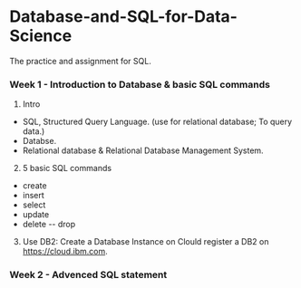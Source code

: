 # Database-and-SQL-for-Data-Science
The practice and assignment for SQL.

### Week 1 - Introduction to Database & basic SQL commands 
1. Intro 
* SQL, Structured Query Language. (use for relational database; To query data.)
* Databse.
* Relational database & Relational Database Management System.

2. 5 basic SQL commands 
* create  
* insert 
* select
* update
* delete -- drop 

3. Use DB2: Create a Database Instance on Clould
register a DB2 on https://cloud.ibm.com.


### Week 2 - Advenced SQL statement 
